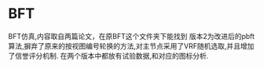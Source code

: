 # BFT
BFT仿真,内容取自两篇论文，在原BFT这个文件夹下能找到
版本2为改进后的pbft算法,摒弃了原来的按视图编号轮换的方法,对主节点采用了VRF随机选取,并且增加了信誉评分机制.
在两个版本中都放有试验数据,和对应的图标分析.
